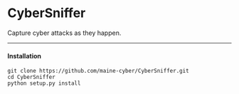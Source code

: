# CyberSniffer
Capture cyber attacks as they happen.

___
#### Installation

    git clone https://github.com/maine-cyber/CyberSniffer.git
    cd CyberSniffer
    python setup.py install
